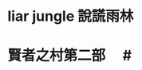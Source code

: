 # ################################
# liar jungle 說謊雨林            #
# 賢者之村第二部                 　#
# ################################
